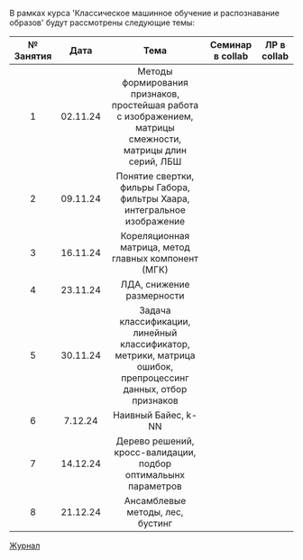 В рамках курса 'Классическое машинное обучение и распознавание образов' будут рассмотрены следующие темы:

|№ Занятия|Дата|Тема|Семинар в collab|ЛР в collab|
|:-:|:-:|:-:|:-:|:-:|
|1|02.11.24|Методы формирования признаков, простейшая работа с изображением, матрицы смежности, матрицы длин серий, ЛБШ|||
|2|09.11.24|Понятие свертки, фильры Габора, фильтры Хаара, интегральное изображение|||
|3|16.11.24|Кореляционная матрица, метод главных компонент (МГК)|||
|4|23.11.24|ЛДА, снижение размерности|||
|5|30.11.24|Задача классификации, линейный классификатор, метрики, матрица ошибок, препроцессинг данных, отбор признаков|||
|6|7.12.24|Наивный Байес, k-NN|||
|7|14.12.24|Дерево решений, кросс-валидации, подбор оптимальынх параметров|||
|8|21.12.24|Ансамблевые методы, лес, бустинг|||

[Журнал](https://docs.google.com/spreadsheets/d/1LElcEz02zLLxudq-PYzMB_eIGBjnCondcVcDqWnhuTw/edit?usp=sharing)
